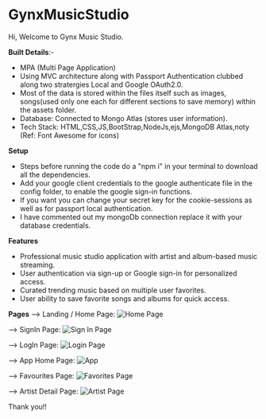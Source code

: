 # GynxMusicStudio
Hi, Welcome to Gynx Music Studio.

**Built Details**:-
- MPA (Multi Page Application)
- Using MVC architecture along with Passport Authentication clubbed along two stratergies Local and Google OAuth2.0.
- Most of the data is stored within the files itself such as images, songs(used only one each for different sections to save memory) within the assets folder. 
- Database: Connected to Mongo Atlas (stores user information).
- Tech Stack: HTML,CSS,JS,BootStrap,NodeJs,ejs,MongoDB Atlas,noty (Ref: Font Awesome for icons)

**Setup**
- Steps before running the code do a "npm i" in your terminal to download all the dependencies.
- Add your google client credentials to the google authenticate file in the config folder, to enable the google sign-in functions.
- If you want you can change your secret key for the cookie-sessions as well as for passport local authentication.
- I have commented out my mongoDb connection replace it with your database credentials.

**Features**
- Professional music studio application with artist and album-based music streaming.
- User authentication via sign-up or Google sign-in for personalized access.
- Curated trending music based on multiple user favorites.
- User ability to save favorite songs and albums for quick access.

**Pages**
--> Landing / Home Page:
![Home Page](https://github.com/AjayBiradar5956/GynxMusicStudio/assets/120632029/914f51b2-3775-4fc6-8146-4a45ac451a18)

--> SignIn Page:
![Sign In Page](https://github.com/AjayBiradar5956/GynxMusicStudio/assets/120632029/480379a5-7f39-41ab-b428-c9df185dd4cb)

--> LogIn Page:
![Login Page](https://github.com/AjayBiradar5956/GynxMusicStudio/assets/120632029/a705cce3-ed5b-4ccd-9edf-0ab665222a74)

--> App Home Page:
![App](https://github.com/AjayBiradar5956/GynxMusicStudio/assets/120632029/37c8aa89-eb09-48af-8091-5c7c438e9d19)

--> Favourites Page:
![Favorites Page](https://github.com/AjayBiradar5956/GynxMusicStudio/assets/120632029/b448a4ff-cffd-45cc-88d7-bb1ae47fac74)

--> Artist Detail Page:
![Artist Page](https://github.com/AjayBiradar5956/GynxMusicStudio/assets/120632029/f364d7e2-35b3-42cb-8e44-032512ef0d74)

Thank you!!
